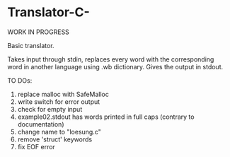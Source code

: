 # Translator-C-

WORK IN PROGRESS

Basic translator.

Takes input through stdin, replaces every word with the corresponding word in another language using .wb dictionary.
Gives the output in stdout.

TO DOs:
1. replace malloc with SafeMalloc
2. write switch for error output
3. check for empty input
4. example02.stdout has words printed in full caps (contrary to documentation)
5. change name to "loesung.c"
6. remove 'struct' keywords
7. fix EOF error
